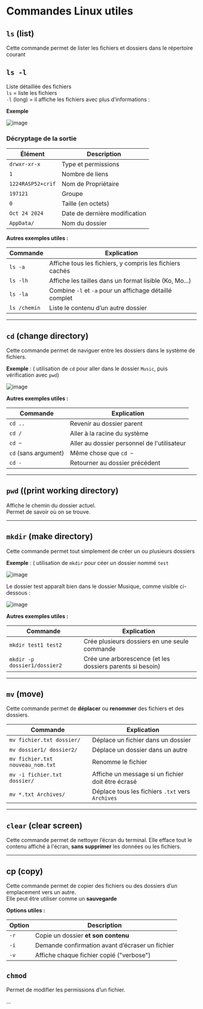 # Commandes Linux utiles

## `ls` (list)
Cette commande permet de lister les fichiers et dossiers dans le répertoire courant  

## `ls -l`
Liste détaillée des fichiers  
`ls` = liste les fichiers  
`-l` (long) = il affiche les fichiers avec plus d’informations :  

**Exemple**  

![image](https://github.com/user-attachments/assets/b6473c5d-afed-4cac-b2ce-f7edab82cf16)  

### Décryptage de la sortie  
| Élément | Description |
|--------|-------------|
| `drwxr-xr-x` | Type et permissions |
| `1` | Nombre de liens |
| `1224RASP52+crif` | Nom de Propriétaire |
| `197121` | Groupe |  
| `0` | Taille (en octets) |  
| `Oct 24 2024` | Date de dernière modification |
| `AppData/` | Nom du dossier |

****Autres exemples utiles :****  

| Commande     | Explication                                                 |
| ------------ | ----------------------------------------------------------- |
| `ls -a`      | Affiche tous les fichiers, y compris les fichiers cachés    |
| `ls -lh`     | Affiche les tailles dans un format lisible (Ko, Mo...)      |
| `ls -la`     | Combine `-l` et `-a` pour un affichage détaillé complet     |
| `ls /chemin` | Liste le contenu d’un autre dossier                         |


---

## `cd` (change directory)
Cette commande permet de naviguer entre les dossiers dans le système de fichiers.

**Exemple** : ( utilisation de `cd` pour aller dans le dossier `Music`, puis vérification avec `pwd`)  

![image](https://github.com/user-attachments/assets/c626b838-e181-4ca8-8e3a-f26570744b0c)  

****Autres exemples utiles :****  

| Commande             | Explication                                 |
| -------------------- | ------------------------------------------- |
| `cd ..`              | Revenir au dossier parent                   |
| `cd /`               | Aller à la racine du système                |
| `cd ~`               | Aller au dossier personnel de l'utilisateur |
| `cd` (sans argument) | Même chose que `cd ~`                       |
| `cd -`               | Retourner au dossier précédent              |


---

## `pwd` ((print working directory) 
Affiche le chemin du dossier actuel.  
Permet de savoir où on se trouve.

---

## `mkdir` (make directory)

Cette commande permet tout simplement de créer un ou plusieurs dossiers  

**Exemple** : ( utilisation de `mkdir` pour céer un dossier nommé `test`  

![image](https://github.com/user-attachments/assets/1a395f8a-fdd4-49f6-97fb-589b0457d2eb)
  
  
Le dossier test apparaît bien dans le dossier Musique, comme visible ci-dessous :  

![image](https://github.com/user-attachments/assets/b169c52f-03af-4197-ae87-c3b0d4c16c31)  


****Autres exemples utiles :****  

| Commande                     | Explication                                               |
| ---------------------------- | --------------------------------------------------------- |
| `mkdir test1 test2`          | Crée plusieurs dossiers en une seule commande             |
| `mkdir -p dossier1/dossier2` | Crée une arborescence (et les dossiers parents si besoin) |

----

## `mv` (move)

Cette commande permet de **déplacer** ou **renommer** des fichiers et des dossiers.  

| Commande                         | Explication                                       |
| -------------------------------- | ------------------------------------------------- |
| `mv fichier.txt dossier/`        | Déplace un fichier dans un dossier                |
| `mv dossier1/ dossier2/`         | Déplace un dossier dans un autre                  |
| `mv fichier.txt nouveau_nom.txt` | Renomme le fichier                                |
| `mv -i fichier.txt dossier/`     | Affiche un message si un fichier doit être écrasé |
| `mv *.txt Archives/`             | Déplace tous les fichiers `.txt` vers `Archives`  |

---

## `clear` (clear screen)

Cette commande permet de nettoyer l’écran du terminal. Elle efface tout le contenu affiché à l'écran, **sans supprimer** les données ou les fichiers.

---

## cp (copy)

Cette commande permet de copier des fichiers ou des dossiers d’un emplacement vers un autre.  
Elle peut être utiliser comme un **sauvegarde**  

****Options utiles :****

| Option | Description                                     |
| ------ | ----------------------------------------------- |
| `-r`   | Copie un dossier **et son contenu**             |
| `-i`   | Demande confirmation avant d’écraser un fichier |
| `-v`   | Affiche chaque fichier copié ("verbose")        |


## `chmod`
Permet de modifier les permissions d’un fichier.

...
